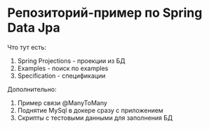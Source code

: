 <h1>Репозиторий-пример по Spring Data Jpa</h1>

Что тут есть:
1) Spring Projections - проекции из БД
2) Examples - поиск по examples
3) Specification - спецификации

Дополнительно:
1) Пример связи @ManyToMany
2) Поднятие MySql в докере сразу с приложением
3) Скрипты с тестовыми данными для заполнения БД